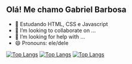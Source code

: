 ## Olá! Me chamo Gabriel Barbosa




- 🌱 Estudando HTML, CSS e Javascript
- 👯 I’m looking to collaborate on ...
- 🤔 I’m looking for help with ...
- 😄 Pronouns: ele/dele


[![Top Langs](https://github-readme-stats.vercel.app/api/top-langs/?username=thellxs)](https://github.com/thellxs/github-readme-stats)
[![Top Langs](https://github-readme-stats.vercel.app/api/top-langs/?username=thellxs&size_weight=0.5&count_weight=0.5)](https://github.com/thellxs/github-readme-stats)
[![Top Langs](https://github-readme-stats.vercel.app/api/top-langs/?username=thellxs&langs_count=8)](https://github.com/thellxs/github-readme-stats)
